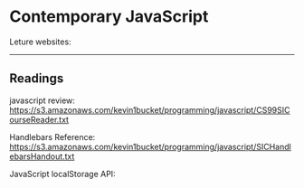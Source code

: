 Contemporary JavaScript
=================
Leture websites:




---------------

Readings
---------------
javascript review:
https://s3.amazonaws.com/kevin1bucket/programming/javascript/CS99SICourseReader.txt

Handlebars Reference:
https://s3.amazonaws.com/kevin1bucket/programming/javascript/SICHandlebarsHandout.txt

JavaScript localStorage API:

